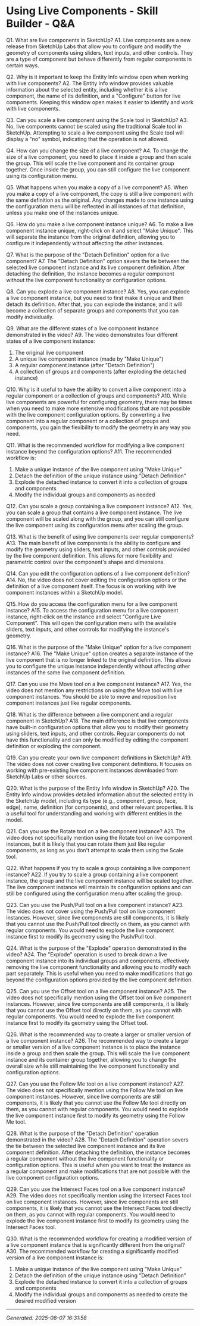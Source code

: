 # Using Live Components - Skill Builder - Q&A

Q1. What are live components in SketchUp?
A1. Live components are a new release from SketchUp Labs that allow you to configure and modify the geometry of components using sliders, text inputs, and other controls. They are a type of component but behave differently from regular components in certain ways.

Q2. Why is it important to keep the Entity Info window open when working with live components?
A2. The Entity Info window provides valuable information about the selected entity, including whether it is a live component, the name of its definition, and a "Configure" button for live components. Keeping this window open makes it easier to identify and work with live components.

Q3. Can you scale a live component using the Scale tool in SketchUp?
A3. No, live components cannot be scaled using the traditional Scale tool in SketchUp. Attempting to scale a live component using the Scale tool will display a "no" symbol, indicating that the operation is not allowed.

Q4. How can you change the size of a live component?
A4. To change the size of a live component, you need to place it inside a group and then scale the group. This will scale the live component and its container group together. Once inside the group, you can still configure the live component using its configuration menu.

Q5. What happens when you make a copy of a live component?
A5. When you make a copy of a live component, the copy is still a live component with the same definition as the original. Any changes made to one instance using the configuration menu will be reflected in all instances of that definition, unless you make one of the instances unique.

Q6. How do you make a live component instance unique?
A6. To make a live component instance unique, right-click on it and select "Make Unique". This will separate the instance from the original definition, allowing you to configure it independently without affecting the other instances.

Q7. What is the purpose of the "Detach Definition" option for a live component?
A7. The "Detach Definition" option severs the tie between the selected live component instance and its live component definition. After detaching the definition, the instance becomes a regular component without the live component functionality or configuration options.

Q8. Can you explode a live component instance?
A8. Yes, you can explode a live component instance, but you need to first make it unique and then detach its definition. After that, you can explode the instance, and it will become a collection of separate groups and components that you can modify individually.

Q9. What are the different states of a live component instance demonstrated in the video?
A9. The video demonstrates four different states of a live component instance:
1) The original live component
2) A unique live component instance (made by "Make Unique")
3) A regular component instance (after "Detach Definition")
4) A collection of groups and components (after exploding the detached instance)

Q10. Why is it useful to have the ability to convert a live component into a regular component or a collection of groups and components?
A10. While live components are powerful for configuring geometry, there may be times when you need to make more extensive modifications that are not possible with the live component configuration options. By converting a live component into a regular component or a collection of groups and components, you gain the flexibility to modify the geometry in any way you need.

Q11. What is the recommended workflow for modifying a live component instance beyond the configuration options?
A11. The recommended workflow is:
1) Make a unique instance of the live component using "Make Unique"
2) Detach the definition of the unique instance using "Detach Definition"
3) Explode the detached instance to convert it into a collection of groups and components
4) Modify the individual groups and components as needed

Q12. Can you scale a group containing a live component instance?
A12. Yes, you can scale a group that contains a live component instance. The live component will be scaled along with the group, and you can still configure the live component using its configuration menu after scaling the group.

Q13. What is the benefit of using live components over regular components?
A13. The main benefit of live components is the ability to configure and modify the geometry using sliders, text inputs, and other controls provided by the live component definition. This allows for more flexibility and parametric control over the component's shape and dimensions.

Q14. Can you edit the configuration options of a live component definition?
A14. No, the video does not cover editing the configuration options or the definition of a live component itself. The focus is on working with live component instances within a SketchUp model.

Q15. How do you access the configuration menu for a live component instance?
A15. To access the configuration menu for a live component instance, right-click on the instance and select "Configure Live Component". This will open the configuration menu with the available sliders, text inputs, and other controls for modifying the instance's geometry.

Q16. What is the purpose of the "Make Unique" option for a live component instance?
A16. The "Make Unique" option creates a separate instance of the live component that is no longer linked to the original definition. This allows you to configure the unique instance independently without affecting other instances of the same live component definition.

Q17. Can you use the Move tool on a live component instance?
A17. Yes, the video does not mention any restrictions on using the Move tool with live component instances. You should be able to move and reposition live component instances just like regular components.

Q18. What is the difference between a live component and a regular component in SketchUp?
A18. The main difference is that live components have built-in configuration options that allow you to modify their geometry using sliders, text inputs, and other controls. Regular components do not have this functionality and can only be modified by editing the component definition or exploding the component.

Q19. Can you create your own live component definitions in SketchUp?
A19. The video does not cover creating live component definitions. It focuses on working with pre-existing live component instances downloaded from SketchUp Labs or other sources.

Q20. What is the purpose of the Entity Info window in SketchUp?
A20. The Entity Info window provides detailed information about the selected entity in the SketchUp model, including its type (e.g., component, group, face, edge), name, definition (for components), and other relevant properties. It is a useful tool for understanding and working with different entities in the model.

Q21. Can you use the Rotate tool on a live component instance?
A21. The video does not specifically mention using the Rotate tool on live component instances, but it is likely that you can rotate them just like regular components, as long as you don't attempt to scale them using the Scale tool.

Q22. What happens if you try to scale a group containing a live component instance?
A22. If you try to scale a group containing a live component instance, the group and the live component instance will be scaled together. The live component instance will maintain its configuration options and can still be configured using the configuration menu after scaling the group.

Q23. Can you use the Push/Pull tool on a live component instance?
A23. The video does not cover using the Push/Pull tool on live component instances. However, since live components are still components, it is likely that you cannot use the Push/Pull tool directly on them, as you cannot with regular components. You would need to explode the live component instance first to modify its geometry using the Push/Pull tool.

Q24. What is the purpose of the "Explode" operation demonstrated in the video?
A24. The "Explode" operation is used to break down a live component instance into its individual groups and components, effectively removing the live component functionality and allowing you to modify each part separately. This is useful when you need to make modifications that go beyond the configuration options provided by the live component definition.

Q25. Can you use the Offset tool on a live component instance?
A25. The video does not specifically mention using the Offset tool on live component instances. However, since live components are still components, it is likely that you cannot use the Offset tool directly on them, as you cannot with regular components. You would need to explode the live component instance first to modify its geometry using the Offset tool.

Q26. What is the recommended way to create a larger or smaller version of a live component instance?
A26. The recommended way to create a larger or smaller version of a live component instance is to place the instance inside a group and then scale the group. This will scale the live component instance and its container group together, allowing you to change the overall size while still maintaining the live component functionality and configuration options.

Q27. Can you use the Follow Me tool on a live component instance?
A27. The video does not specifically mention using the Follow Me tool on live component instances. However, since live components are still components, it is likely that you cannot use the Follow Me tool directly on them, as you cannot with regular components. You would need to explode the live component instance first to modify its geometry using the Follow Me tool.

Q28. What is the purpose of the "Detach Definition" operation demonstrated in the video?
A28. The "Detach Definition" operation severs the tie between the selected live component instance and its live component definition. After detaching the definition, the instance becomes a regular component without the live component functionality or configuration options. This is useful when you want to treat the instance as a regular component and make modifications that are not possible with the live component configuration options.

Q29. Can you use the Intersect Faces tool on a live component instance?
A29. The video does not specifically mention using the Intersect Faces tool on live component instances. However, since live components are still components, it is likely that you cannot use the Intersect Faces tool directly on them, as you cannot with regular components. You would need to explode the live component instance first to modify its geometry using the Intersect Faces tool.

Q30. What is the recommended workflow for creating a modified version of a live component instance that is significantly different from the original?
A30. The recommended workflow for creating a significantly modified version of a live component instance is:
1) Make a unique instance of the live component using "Make Unique"
2) Detach the definition of the unique instance using "Detach Definition"
3) Explode the detached instance to convert it into a collection of groups and components
4) Modify the individual groups and components as needed to create the desired modified version

---
*Generated: 2025-08-07 16:31:58*
